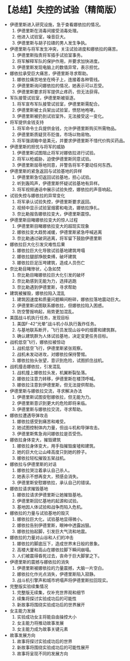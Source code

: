 # 【总结】失控的试验（精简版）

-   伊德里斯进入研究设施，急于查看娜依拉的情况。
    1.  伊德里斯在消毒间接受消毒处理。
    2.  他进入试验室，噪音巨大。
    3.  伊德里斯与胡子拉碴的男人发生争执。
-   伊德里斯与将军发生冲突，关注试验进度和娜依拉的痛苦。
    1.  伊德里斯指责将军插手试验室事务。
    2.  将军解释军队的保护作用，并要求加快进度。
    3.  伊德里斯发现电脑上的数值异常，表示担忧。
-   娜依拉承受巨大痛苦，伊德里斯寻求帮助。
    1.  娜依拉痛苦地坐在椅子上，连接着各种管线。
    2.  伊德里斯询问娜依拉的情况，她表示可以忍受。
    3.  伊德里斯要求将军提供止疼药，但无法获得。
-   军队接管试验室，伊德里斯被驱逐。
    1.  将军宣布军队接管试验室，伊德里斯需配合。
    2.  伊德里斯被士兵架出试验室，愤怒地咆哮。
    3.  伊德里斯被扔到试验室外，无法接受这一变化。
-   将军提供金钱支持
    1.  将军命令士兵提供金钱，允许伊德里斯购买所需物品。
    2.  伊德里斯质疑货币贬值，市场以物易物。
    3.  将军强调箱中是美元，并要求伊德里斯不惜代价购买药品。
-   伊德里斯的担忧与将军的威胁
    1.  伊德里斯试图阻止将军对娜依拉进行试验。
    2.  将军以枪威胁，迫使伊德里斯同意试验。
    3.  伊德里斯屈辱地同意，并警告将军不要动任何东西。
-   伊德里斯的紧急返回与试验基地的异样
    1.  伊德里斯急切返回试验基地，担心试验。
    2.  听到轰鸣声，伊德里斯怀疑试验基地有异样。
    3.  将军视频通话中展示试验失控，娜依拉的声音响起。
-   试验失控与娜依拉的异常变化
    1.  将军承认试验失控，伊德里斯要求返回。
    2.  视频中显示试验室烟雾和电流，娜依拉挣扎。
    3.  奈比勒报告娜依拉变大，伊德里斯震惊。
-   伊德里斯目睹娜依拉变大的惊人过程
    1.  伊德里斯目睹娜依拉变大的超现实现象
    2.  娜依拉变大趋势减缓，伊德里斯紧急呼喊逃离
    3.  奈比勒通过破洞逃离，将军留下鼓励伊德里斯
-   娜依拉巨大化引发灾难性后果
    1.  娜依拉巨大化导致试验基地建筑垮塌
    2.  娜依拉腿部挣脱束缚，破坏建筑
    3.  娜依拉巨足压垮建筑，造成人员伤亡
-   奈比勒目睹惨状，心急如焚
    1.  奈比勒目睹娜依拉巨大化引发的破坏
    2.  奈比勒感到无能为力，选择逃跑
    3.  奈比勒遇到伊德里斯，寻求帮助
-   建筑被摧毁，娜依拉陷入混乱
    1.  建筑因速度和质量问题瞬间粉碎，娜依拉落地震动巨大。
    2.  伊德里斯试图联系娜依拉，但娜依拉陷入困惑。
    3.  防空警报响起，局势更加混乱。
-   美国战斗机执行任务，发现目标
    1.  美国F-42“光晕”战斗机小队执行轰炸任务。
    2.  与基地联系断开，飞行员发现山谷中的烟雾和建筑群。
    3.  确认建筑群为人体试验基地，决定变更任务目标。
-   战机低空飞行，娜依拉被惊动
    1.  战机低空飞行，伊德里斯紧张观察。
    2.  战机未发动进攻，对娜依拉保持警惕。
    3.  娜依拉抬头张望，意识到危险，试图抓住战机。
-   战机撞击娜依拉，引发混乱
    1.  战机撞上娜依拉头发，机翼断裂坠落。
    2.  娜依拉注意力转移，伊德里斯在楼顶呼喊。
    3.  娜依拉注意到伊德里斯，但无法提供帮助。
-   伊德里斯与娜依拉交流，寻求解决办法
    1.  伊德里斯试图安慰娜依拉，但无能为力。
    2.  伊德里斯意识到更大的危险即将来临。
    3.  伊德里斯与娜依拉交流，寻求帮助。
-   娜依拉遭遇导弹攻击
    1.  娜依拉感受到痛苦和难受。
    2.  她试图控制体内力量，但战斗机和导弹攻击。
    3.  伊德里斯焦急询问娜依拉是否受伤。
-   娜依拉身体变大，摧毁建筑
    1.  娜依拉身体变大，用手指摧毁废墟和建筑。
    2.  她的巨大化让山峰高度只到她的脖子。
    3.  娜依拉轻松摧毁五架战机。
-   娜依拉与伊德里斯的对话
    1.  娜依拉哭泣着承认自己杀人。
    2.  她表示不想再变大，预感会消失。
    3.  伊德里斯安慰娜依拉，承认自己的错误。
-   娜依拉请求摧毁基地
    1.  娜依拉请求伊德里斯让她摧毁基地。
    2.  伊德里斯回忆基地的起源和试验。
    3.  基地因人体试验和战争而陷入危机。
-   娜依拉的力量与试验基地的毁灭
    1.  娜依拉巨大化，试验基地显得微小。
    2.  娜依拉告别伊德里斯，眼神中透露凶狠。
    3.  娜依拉抬起脚，引发巨大气流和地震。
-   娜依拉的力量对山谷和人们的冲击
    1.  娜依拉的脚底压下，造成世界末日般的景象。
    2.  高楼大厦和高山在娜依拉脚下瞬间崩塌。
    3.  人们被震得昏死过去，丧命于巨大脚掌之下。
-   伊德里斯的震撼与娜依拉的消失
    1.  伊德里斯被娜依拉的力量震撼，大脑一片空白。
    2.  娜依拉化作光点消失，伊德里斯陷入寂静。
    3.  战斗机引擎声和城市坍塌声将伊德里斯拉回现实。
-   完整版实验续集情况
    1.  完整版无续集，仅补充世界观和细节
    2.  续集将探讨实验成功后的可能性
    3.  新故事将围绕实验成功后的世界展开
-   女主能力发展
    1.  实验成功女主将能自由操控大小
    2.  女主能力将推动故事发展
    3.  女主能力成为故事关键元素
-   故事发展方向
    1.  故事将探讨实验成功后的世界
    2.  新故事将围绕实验成功后的可能性展开
    3.  故事将呈现不同的发展方向